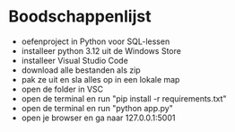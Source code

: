 ﻿# Boodschappenlijst
- oefenproject in Python voor SQL-lessen
- installeer python 3.12 uit de Windows Store
- installeer Visual Studio Code
- download alle bestanden als zip
- pak ze uit en sla alles op in een lokale map
- open de folder in VSC
- open de terminal en run "pip install -r requirements.txt"
- open de terminal en run "python app.py"
- open je browser en ga naar 127.0.0.1:5001
